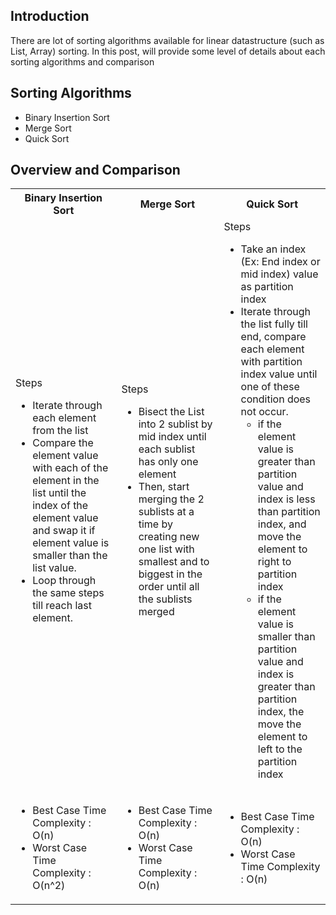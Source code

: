 ## Introduction 
There are lot of sorting algorithms available for linear datastructure (such as List, Array) sorting. In this post, will provide some level of details about each sorting algorithms and comparison

## Sorting Algorithms
* Binary Insertion Sort
* Merge Sort
* Quick Sort
## Overview and Comparison

<table>
  <tr>
    <th>Binary Insertion Sort</th>
    <th>Merge Sort</th>
    <th>Quick Sort</th>
  <tr>
  <tr>
    <td>
      <div>Steps</div>
      <ul>
        <li>Iterate through each element from the list</li>
        <li>Compare the element value with each of the element in the list until the index of the element value and swap it if element value is smaller than the list value. </li>
        <li>Loop through the same steps till reach last element.</li>
      </ul>
    </td>
    <td>
      <div>Steps</div>
      <ul>
        <li>Bisect the List into 2 sublist by mid index until each sublist has only one element</li>
        <li>Then, start merging the 2 sublists at a time by creating new one list with smallest and to biggest in the order until all the sublists merged</li>
      </ul>
    </td> 
    <td>
      <div>Steps</div>
      <ul>
        <li>Take an index (Ex: End index or mid index) value as partition index</li>
        <li>Iterate through the list fully till end, compare each element with partition index value until one of these condition does not occur. 
          <ul>
            <li>if the element value is greater than partition value and index is less than partition index, and move the element to right to partition index</li>
            <li>if the element value is smaller than partition value and index is greater than partition index, the move the element to left to the partition index</li>  
          </ul>
      </ul>
    </td> 
  </tr>
  <tr>
    <td>
      <ul>
        <li>Best Case Time Complexity : O(n)</li>
        <li>Worst Case Time Complexity : O(n^2)</li>
      </ul>
    </td>
    <td>
      <ul>
        <li>Best Case Time Complexity : O(n)</li>
        <li>Worst Case Time Complexity : O(n)</li>
      </ul>
    </td>
    <td>
      <ul>
        <li>Best Case Time Complexity : O(n)</li>
        <li>Worst Case Time Complexity : O(n)</li>
      </ul>
    </td>
  </tr>
</table>
